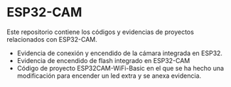 # ESP32-CAM
Este repositorio contiene los códigos y evidencias de proyectos relacionados con ESP32-CAM.
- Evidencia  de conexión y encendido de la cámara integrada en ESP32.
- Evidencia de encendido de flash integrado en ESP32-CAM
- Código de proyecto ESP32CAM-WiFi-Basic en el que se ha hecho una modificación para encender un led extra y se anexa evidencia.


